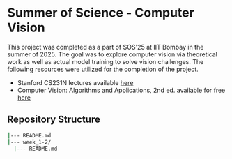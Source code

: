 # Summer of Science - Computer Vision

This project was completed as a part of SOS'25 at IIT Bombay in the summer of 2025. The goal was to explore computer vision via theoretical work as well as actual model training to solve vision challenges. The following resources were utilized for the completion of the project. 

- Stanford CS231N lectures available [here](https://cs231n.stanford.edu/2017/syllabus.html)
- Computer Vision: Algorithms and Applications, 2nd ed. available for free [here](https://szeliski.org/Book/)

## Repository Structure 
```bash
|--- README.md
|--- week_1-2/
  |--- README.md
```
